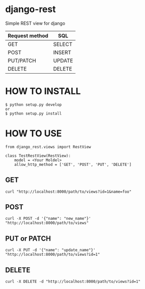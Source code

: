 # django-rest
Simple REST view for django

|Request method|SQL|
|---|---|
|GET|SELECT|
|POST|INSERT|
|PUT/PATCH|UPDATE| 
|DELETE|DELETE|

# HOW TO INSTALL

```
$ python setup.py develop
or
$ python setup.py install
```

# HOW TO USE

```
from django_rest.views import RestView

class TestRestView(RestView):
    model = <Your Moldel>
    allow_http_method = ['GET', 'POST', 'PUT', 'DELETE']
```

## GET

```
curl "http://localhost:8000/path/to/views?id=1&name=foo"
```

## POST

```
curl -X POST -d '{"name": "new_name"}' "http://localhost:8000/path/to/views"
```

## PUT or PATCH

```
curl -X PUT -d '{"name": "update_name"}' "http://localhost:8000/path/to/views?id=1"
```

## DELETE

```
curl -X DELETE -d "http://localhost:8000/path/to/views?id=1"
```
